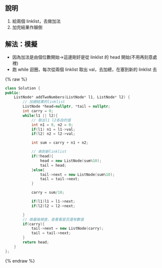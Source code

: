 ## 說明

1. 給兩個 linklist，去做加法
2. 加完結果作顛倒

## 解法：模擬

-   因為加法是由個位數開始->這邊剛好是從 linklist 的 head 開始(不用再刻意處裡)
-   跑 while 迴圈，每次從兩個 linklist 取出 val，去加總，在塞到新的 linklist 去

{% raw %}

```cpp
class Solution {
public:
    ListNode* addTwoNumbers(ListNode* l1, ListNode* l2) {
        // 加總結果的linklist
        ListNode *head=nullptr, *tail = nullptr;
        int carry = 0;
        while(l1 || l2){
            // 取出l1 l2各自的值
            int n1 = 0, n2 = 0;
            if(l1) n1 = l1->val;
            if(l2) n2 = l2->val;

            int sum = carry + n1 + n2;

            // 串到新linklist
            if(!head){
                head = new ListNode(sum%10);
                tail = head;
            }else{
                tail->next = new ListNode(sum%10);
                tail = tail->next;
            }

            carry = sum/10;

            if(l1)l1 = l1->next;
            if(l2)l2 = l2->next;

        }
        // 做最後檢查，查看看是否還有數值
        if(carry){
            tail->next = new ListNode(carry);
            tail = tail->next;
        }
        return head;
    }
};

```

{% endraw %}
